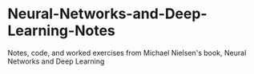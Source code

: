 # Neural-Networks-and-Deep-Learning-Notes
Notes, code, and worked exercises from Michael Nielsen's book, Neural Networks and Deep Learning
